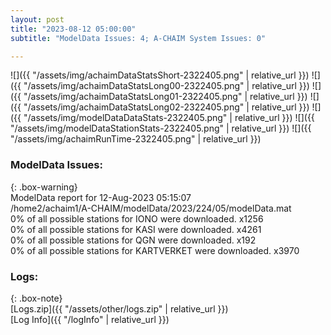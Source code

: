 ```yaml
---
layout: post
title: "2023-08-12 05:00:00"
subtitle: "ModelData Issues: 4; A-CHAIM System Issues: 0"

---
```


![]({{ "/assets/img/achaimDataStatsShort-2322405.png" | relative_url }})
![]({{ "/assets/img/achaimDataStatsLong00-2322405.png" | relative_url }})
![]({{ "/assets/img/achaimDataStatsLong01-2322405.png" | relative_url }})
![]({{ "/assets/img/achaimDataStatsLong02-2322405.png" | relative_url }})
![]({{ "/assets/img/modelDataDataStats-2322405.png" | relative_url }})
![]({{ "/assets/img/modelDataStationStats-2322405.png" | relative_url }})
![]({{ "/assets/img/achaimRunTime-2322405.png" | relative_url }})


### ModelData Issues:  
  
{: .box-warning}  
 ModelData report for 12-Aug-2023 05:15:07   
 /home2/achaim1/A-CHAIM/modelData/2023/224/05/modelData.mat   
 0% of all possible stations for IONO were downloaded. x1256   
 0% of all possible stations for KASI were downloaded. x4261   
 0% of all possible stations for QGN were downloaded. x192   
 0% of all possible stations for KARTVERKET were downloaded. x3970   
  


### Logs:  
  
{: .box-note}  
[Logs.zip]({{ "/assets/other/logs.zip" | relative_url }})  
[Log Info]({{ "/logInfo" | relative_url }})  
